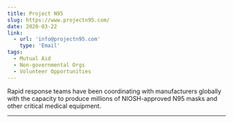 ```yaml
---
title: Project N95
slug: https://www.projectn95.com/
date: 2020-03-22
link:
  - url: 'info@projectn95.com'
    type: 'Email'
tags:
  - Mutual Aid
  - Non-governmental Orgs
  - Volunteer Opportunities
---
```


Rapid response teams have been coordinating with manufacturers globally with the capacity to produce millions of NIOSH-approved N95 masks and other critical medical equipment.

---
